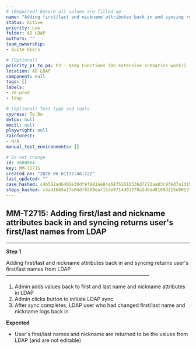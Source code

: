 ```yaml
---
# (Required) Ensure all values are filled up
name: "Adding first/last and nickname attributes back in and syncing returns user's first/last names from LDAP"
status: Active
priority: Low
folder: AD LDAP
authors: ""
team_ownership: 
- Suite Users

# (Optional)
priority_p1_to_p4: P3 - Deep Functions (Do extensive scenarios work?)
location: AD LDAP
component: null
tags: []
labels: 
- se-prod
- ldap

# (Optional) Test type and tools
cypress: To Do
detox: null
mmctl: null
playwright: null
rainforest: 
- N/A
manual_test_environments: []

# Do not change
id: 5600864
key: MM-T2715
created_on: "2020-06-01T17:46:22Z"
last_updated: ""
case_hashed: c4b562ad6402e30df9f981ae84a68752616536d7272aa83c9f6d7a1d15c64b1b2d0928e99c061a9b3566ae1ae922b453
steps_hashed: c4ad1665e17b04df0289eaf153e9714d03278a2d6dd8169d215e801371893dfd49dff41224ba85587de4c27d9862dd1c
---
```


<!-- (Auto-generated) Based on frontmatter's "key" and "name" -->

## MM-T2715: Adding first/last and nickname attributes back in and syncing returns user's first/last names from LDAP

---

**Step 1**

Adding first/last and nickname attributes back in and syncing returns user's first/last names from LDAP\
————————————————————————————

1. Admin adds values back to first and last name and nickname attributes in LDAP
2. Admin clicks button to initiate LDAP sync
3. After sync completes, LDAP user who had changed first/last name and nickname logs back in

**Expected**

- User's first/last names and nickname are returned to be the values from LDAP (and are not editable)

